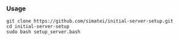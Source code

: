 ### Usage

```git clone https://github.com/simatei/initial-server-setup.git```\
```cd initial-server-setup```\
```sudo bash setup_server.bash```
